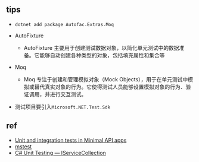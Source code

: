
## tips
+ `dotnet add package Autofac.Extras.Moq`

+ AutoFixture
    + AutoFixture 主要用于创建测试数据对象，以简化单元测试中的数据准备。它能够自动创建各种类型的对象，包括填充属性和集合等

+ Moq
    + Moq 专注于创建和管理模拟对象（Mock Objects），用于在单元测试中模拟或替代真实对象的行为。它使得测试人员能够设置模拟对象的行为、验证调用，并进行交互测试。

+ 测试项目要引入`Microsoft.NET.Test.Sdk`

## ref
+ [Unit and integration tests in Minimal API apps](https://learn.microsoft.com/en-us/aspnet/core/fundamentals/minimal-apis/test-min-api?view=aspnetcore-7.0)
+ [mstest](https://learn.microsoft.com/en-us/dotnet/core/testing/unit-testing-with-mstest)
+ [C# Unit Testing — IServiceCollection](https://medium.com/@kevin.dconinck/c-unit-testing-eef38ca9beeb)